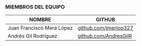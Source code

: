 ### MIEMBROS DEL EQUIPO

|          NOMBRE            |                        GITHUB                           |
|----------------------------|---------------------------------------------------------|
| Juan Francisco Mera López  | [github.com/jmerlop327](https://github.com/jmerlop327)  |
| Andrés Gil Rodríguez   | [github.com/AndresGilR](https://github.com/AndresGilR)  |
